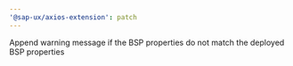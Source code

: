 ```yaml
---
'@sap-ux/axios-extension': patch
---
```


Append warning message if the BSP properties do not match the deployed BSP properties
